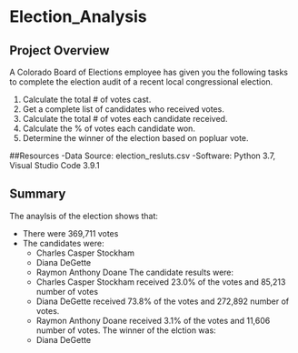 # Election_Analysis

## Project Overview
A Colorado Board of Elections employee has given you the following tasks to complete the election audit of a recent local congressional election. 

1. Calculate the total # of votes cast.
2. Get a complete list of candidates who received votes. 
3. Calculate the total # of votes each candidate received. 
4. Calculate the % of votes each candidate won. 
5. Determine the winner of the election based on popluar vote. 

##Resources
-Data Source: election_resluts.csv
-Software: Python 3.7, Visual Studio Code 3.9.1

## Summary
The anaylsis of the election shows that:
- There were 369,711 votes
- The candidates were:
  - Charles Casper Stockham
  - Diana DeGette
  - Raymon Anthony Doane
The candidate results were:
  - Charles Casper Stockham received 23.0% of the votes and 85,213 number of votes
  - Diana DeGette received 73.8% of the votes and 272,892 number of votes.
  - Raymon Anthony Doane received 3.1% of the votes and 11,606 number of votes. 
The winner of the elction was:
  - Diana DeGette
  

